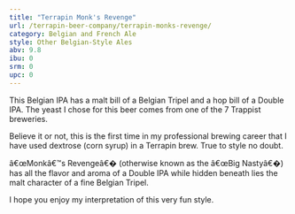 ```yaml
---
title: "Terrapin Monk's Revenge"
url: /terrapin-beer-company/terrapin-monks-revenge/
category: Belgian and French Ale
style: Other Belgian-Style Ales
abv: 9.8
ibu: 0
srm: 0
upc: 0
---
```

This Belgian IPA has a malt bill of a Belgian Tripel and a hop bill of a Double IPA. The yeast I chose for this beer comes from one of the 7 Trappist breweries.

Believe it or not, this is the first time in my professional brewing career that I have used dextrose (corn syrup) in a Terrapin brew. True to style no doubt.

â€œMonkâ€™s Revengeâ€� (otherwise known as the â€œBig Nastyâ€�) has all the flavor and aroma of a Double IPA while hidden beneath lies the malt character of a fine Belgian Tripel.

I hope you enjoy my interpretation of this very fun style.
